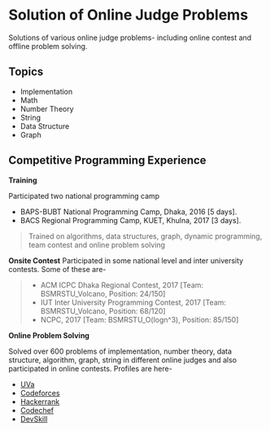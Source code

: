 # Solution of Online Judge Problems
Solutions of various online judge problems- including online contest and offline problem solving.

## Topics

- Implementation
 - Math
 - Number Theory
  - String
  - Data Structure
   - Graph

## Competitive Programming Experience
**Training**

Participated two national programming camp
- BAPS-BUBT National Programming Camp, Dhaka, 2016  [5 days].
- BACS Regional Programming Camp, KUET, Khulna, 2017 [3 days].

>Trained on algorithms, data structures, graph, dynamic programming, team contest and online problem solving

**Onsite Contest**
Participated in some national level and inter university contests. Some of these are-
>- ACM ICPC Dhaka Regional Contest, 2017 [Team: BSMRSTU_Volcano, Position: 24/150]
>- IUT Inter University Programming Contest, 2017 [Team: BSMRSTU_Volcano, Position: 68/120]
>- NCPC, 2017 [Team: BSMRSTU_O(logn^3), Position: 85/150]

**Online Problem Solving**

Solved over 600 problems of implementation, number theory, data structure, algorithm, graph, string in different online judges and also participated in online contests. Profiles are here- 
- [UVa](https://uhunt.onlinejudge.org/id/753080)
- [Codeforces](http://codeforces.com/profile/Nur_Alam39)
- [Hackerrank](https://www.hackerrank.com/Nur_Alam39)
- [Codechef](https://www.codechef.com/users/nur_alam39)
- [DevSkill](https://devskill.com/Home/PublicProfile/Nur_Alam39)
